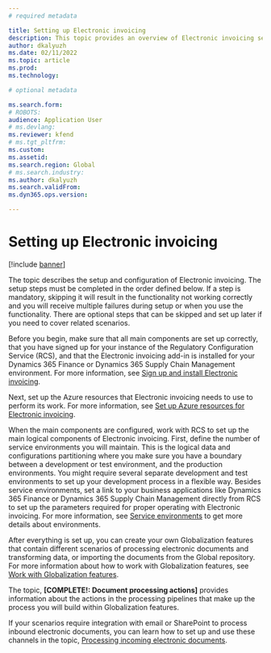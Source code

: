 ```yaml
---
# required metadata

title: Setting up Electronic invoicing
description: This topic provides an overview of Electronic invoicing setup.
author: dkalyuzh
ms.date: 02/11/2022
ms.topic: article
ms.prod: 
ms.technology: 

# optional metadata

ms.search.form: 
# ROBOTS: 
audience: Application User
# ms.devlang: 
ms.reviewer: kfend
# ms.tgt_pltfrm: 
ms.custom: 
ms.assetid: 
ms.search.region: Global
# ms.search.industry: 
ms.author: dkalyuzh
ms.search.validFrom: 
ms.dyn365.ops.version: 

---
```


# Setting up Electronic invoicing

[!include [banner](../includes/banner.md)]


The topic describes the setup and configuration of Electronic invoicing. The setup steps must be completed in the order defined below. If a step is mandatory, skipping it will result in the functionality not working correctly and you will receive multiple failures during setup or when you use the functionality. There are optional steps that can be skipped and set up later if you need to cover related scenarios. 

Before you begin, make sure that all main components are set up correctly, that you have signed up for your instance of the Regulatory Configuration Service (RCS), and that the Electronic invoicing add-in is installed for your Dynamics 365 Finance or Dynamics 365 Supply Chain Management environment. For more information, see [Sign up and install Electronic invoicing](e-invoicing-install-add-in-microservices-lcs.md).

Next, set up the Azure resources that Electronic invoicing needs to use to perform its work. For more information, see [Set up Azure resources for Electronic invoicing](e-invoicing-set-up-azure-resources.md).

When the main components are configured, work with RCS to set up the main logical components of Electronic invoicing. First, define the number of service environments you will maintain. This is the logical data and configurations partitioning where you make sure you have a boundary between a development or test environment, and the production environments. You might require several separate development and test environments to set up your development process in a flexible way. Besides service environments, set a link to your business applications like Dynamics 365 Finance or Dynamics 365 Supply Chain Management directly from RCS to set up the parameters required for proper operating with Electronic invoicing. For more information, see [Service environments](e-invoicing-service-environments.md) to get more details about environments.

After everything is set up, you can create your own Globalization features that contain different scenarios of processing electronic documents and transforming data, or importing the documents from the Global repository. For more information about how to work with Globalization features, see [Work with Globalization features](e-invoicing-working-globalization-features.md).

The topic, **[COMPLETE!: Document processing actions]** provides information about the actions in the processing pipelines that make up the process you will build within Globalization features.

If your scenarios require integration with email or SharePoint to process inbound electronic documents, you can learn how to set up and use these channels in the topic, [Processing incoming electronic documents](e-invoicing-process-incoming-electronic-documents.md).
